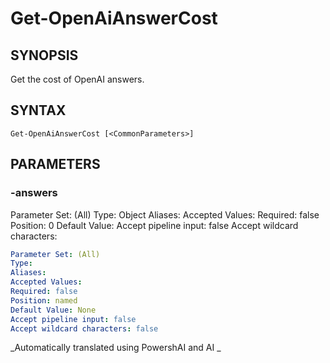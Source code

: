 ﻿---
external help file: powershai-help.xml
schema: 2.0.0
powershai: true
---

# Get-OpenAiAnswerCost

## SYNOPSIS <!--!= @#Synop !-->
Get the cost of OpenAI answers.

## SYNTAX <!--!= @#Syntax !-->

```
Get-OpenAiAnswerCost [<CommonParameters>]
```

## PARAMETERS <!--!= @#Params !-->

### -answers
Parameter Set: (All)
Type: Object
Aliases:
Accepted Values:
Required: false
Position: 0
Default Value:
Accept pipeline input: false
Accept wildcard characters:

```yml
Parameter Set: (All)
Type: 
Aliases: 
Accepted Values: 
Required: false
Position: named
Default Value: None
Accept pipeline input: false
Accept wildcard characters: false
```


<!--PowershaiAiDocBlockStart-->
_Automatically translated using PowershAI and AI
_
<!--PowershaiAiDocBlockEnd-->
